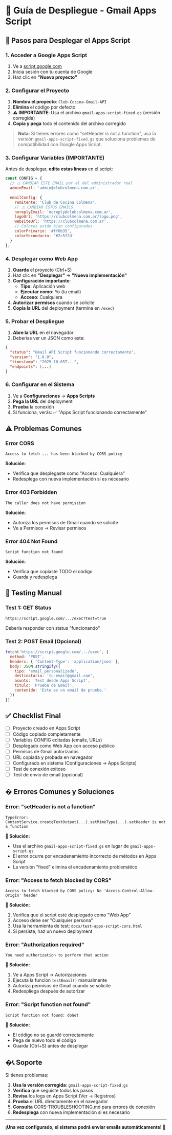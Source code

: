 # 📧 Guía de Despliegue - Gmail Apps Script

## 🚀 **Pasos para Desplegar el Apps Script**

### **1. Acceder a Google Apps Script**
1. Ve a [script.google.com](https://script.google.com)
2. Inicia sesión con tu cuenta de Google
3. Haz clic en **"Nuevo proyecto"**

### **2. Configurar el Proyecto**
1. **Nombra el proyecto**: `Club-Cocina-Gmail-API`
2. **Elimina** el código por defecto
3. **⚠️ IMPORTANTE**: Usa el archivo `gmail-apps-script-fixed.gs` (versión corregida)
4. **Copia y pega** todo el contenido del archivo corregido

> **Nota**: Si tienes errores como "setHeader is not a function", usa la versión `gmail-apps-script-fixed.gs` que soluciona problemas de compatibilidad con Google Apps Script.

### **3. Configurar Variables (IMPORTANTE)**
Antes de desplegar, **edita estas líneas** en el script:

```javascript
const CONFIG = {
  // ⚠️ CAMBIAR ESTE EMAIL por el del administrador real
  adminEmail: 'admin@clubcolmena.com.ar',
  
  emailConfig: {
    remitente: 'Club de Cocina Colmena',
    // ⚠️ CAMBIAR ESTOS EMAILS
    noreplyEmail: 'noreply@clubcolmena.com.ar',
    logoUrl: 'https://clubcolmena.com.ar/logo.png',
    websiteUrl: 'https://clubcolmena.com.ar',
    // Colores están bien configurados
    colorPrimario: '#ff6b35',
    colorSecundario: '#2c5f2d'
  }
};
```

### **4. Desplegar como Web App**
1. **Guarda** el proyecto (Ctrl+S)
2. Haz clic en **"Desplegar"** → **"Nueva implementación"**
3. **Configuración importante**:
   - **Tipo**: Aplicación web
   - **Ejecutar como**: Yo (tu email)
   - **Acceso**: Cualquiera
4. **Autorizar permisos** cuando se solicite
5. **Copia la URL** del deployment (termina en `/exec`)

### **5. Probar el Despliegue**
1. **Abre la URL** en el navegador
2. Deberías ver un JSON como este:
```json
{
  "status": "Gmail API Script funcionando correctamente",
  "version": "1.0.0",
  "timestamp": "2025-10-05T...",
  "endpoints": [...]
}
```

### **6. Configurar en el Sistema**
1. Ve a **Configuraciones** → **Apps Scripts**
2. **Pega la URL** del deployment
3. **Prueba** la conexión
4. Si funciona, verás: ✅ "Apps Script funcionando correctamente"

## ⚠️ **Problemas Comunes**

### **Error CORS**
```
Access to fetch ... has been blocked by CORS policy
```
**Solución**: 
- Verifica que desplegaste como "Acceso: Cualquiera"
- Redesplega con nueva implementación si es necesario

### **Error 403 Forbidden**
```
The caller does not have permission
```
**Solución**:
- Autoriza los permisos de Gmail cuando se solicite
- Ve a Permisos → Revisar permisos

### **Error 404 Not Found**
```
Script function not found
```
**Solución**:
- Verifica que copiaste TODO el código
- Guarda y redesplega

## 🧪 **Testing Manual**

### **Test 1: GET Status**
```
https://script.google.com/.../exec?test=true
```
Debería responder con status "funcionando"

### **Test 2: POST Email (Opcional)**
```javascript
fetch('https://script.google.com/.../exec', {
  method: 'POST',
  headers: { 'Content-Type': 'application/json' },
  body: JSON.stringify({
    tipo: 'email_personalizado',
    destinatario: 'tu-email@gmail.com',
    asunto: 'Test desde Apps Script',
    titulo: 'Prueba de Email',
    contenido: 'Este es un email de prueba.'
  })
})
```

## ✅ **Checklist Final**

- [ ] Proyecto creado en Apps Script
- [ ] Código copiado completamente
- [ ] Variables CONFIG editadas (emails, URLs)
- [ ] Desplegado como Web App con acceso público
- [ ] Permisos de Gmail autorizados
- [ ] URL copiada y probada en navegador
- [ ] Configurado en sistema (Configuraciones → Apps Scripts)
- [ ] Test de conexión exitoso
- [ ] Test de envío de email (opcional)

## � **Errores Comunes y Soluciones**

### **Error: "setHeader is not a function"**
```
TypeError: ContentService.createTextOutput(...).setMimeType(...).setHeader is not a function
```

**🔧 Solución:**
- Usa el archivo `gmail-apps-script-fixed.gs` en lugar de `gmail-apps-script.gs`
- El error ocurre por encadenamiento incorrecto de métodos en Apps Script
- La versión "fixed" elimina el encadenamiento problemático

### **Error: "Access to fetch blocked by CORS"**
```
Access to fetch blocked by CORS policy: No 'Access-Control-Allow-Origin' header
```

**🔧 Solución:**
1. Verifica que el script esté desplegado como "Web App"
2. Acceso debe ser "Cualquier persona"
3. Usa la herramienta de test: `docs/test-apps-script-cors.html`
4. Si persiste, haz un nuevo deployment

### **Error: "Authorization required"**
```
You need authorization to perform that action
```

**🔧 Solución:**
1. Ve a Apps Script → Autorizaciones
2. Ejecuta la función `testEmail()` manualmente
3. Autoriza permisos de Gmail cuando se solicite
4. Redespliega después de autorizar

### **Error: "Script function not found"**
```
Script function not found: doGet
```

**🔧 Solución:**
- El código no se guardó correctamente
- Pega de nuevo todo el código
- Guarda (Ctrl+S) antes de desplegar

## �📞 **Soporte**

Si tienes problemas:
1. **Usa la versión corregida**: `gmail-apps-script-fixed.gs`
2. **Verifica** que seguiste todos los pasos
3. **Revisa** los logs en Apps Script (Ver → Registros)
4. **Prueba** el URL directamente en el navegador
5. **Consulta** CORS-TROUBLESHOOTING.md para errores de conexión
6. **Redesplega** con nueva implementación si es necesario

---

**¡Una vez configurado, el sistema podrá enviar emails automáticamente! 🎉**
